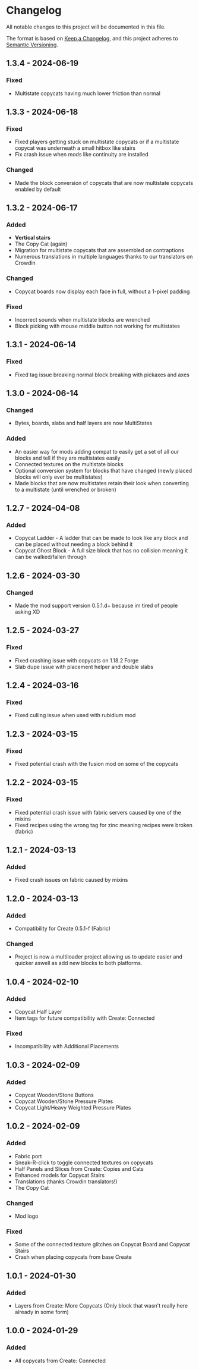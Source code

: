 # Changelog

All notable changes to this project will be documented in this file.

The format is based on [Keep a Changelog](https://keepachangelog.com/en/1.0.0/),
and this project adheres to [Semantic Versioning](https://semver.org/spec/v2.0.0.html).

## 1.3.4 - 2024-06-19

### Fixed

- Multistate copycats having much lower friction than normal

## 1.3.3 - 2024-06-18

### Fixed

- Fixed players getting stuck on multistate copycats or if a multistate copycat was underneath a small hitbox like stairs
- Fix crash issue when mods like continuity are installed

### Changed

- Made the block conversion of copycats that are now multistate copycats enabled by default

## 1.3.2 - 2024-06-17

### Added

- **Vertical stairs**
- The Copy Cat (again)
- Migration for multistate copycats that are assembled on contraptions
- Numerous translations in multiple languages thanks to our translators on Crowdin

### Changed

- Copycat boards now display each face in full, without a 1-pixel padding

### Fixed

- Incorrect sounds when multistate blocks are wrenched
- Block picking with mouse middle button not working for multistates

## 1.3.1 - 2024-06-14

### Fixed

- Fixed tag issue breaking normal block breaking with pickaxes and axes

## 1.3.0 - 2024-06-14
### Changed

- Bytes, boards, slabs and half layers are now MultiStates

### Added

- An easier way for mods adding compat to easily get a set of all our blocks and tell if they are multistates easily
- Connected textures on the multistate blocks
- Optional conversion system for blocks that have changed (newly placed blocks will only ever be multistates)
- Made blocks that are now multistates retain their look when converting to a multistate (until wrenched or broken)

## 1.2.7 - 2024-04-08

### Added

- Copycat Ladder - A ladder that can be made to look like any block and can be placed without needing a block behind it
- Copycat Ghost Block - A full size block that has no collision meaning it can be walked/fallen through

## 1.2.6 - 2024-03-30

### Changed

- Made the mod support version 0.5.1.d+ because im tired of people asking XD


## 1.2.5 - 2024-03-27

### Fixed
- Fixed crashing issue with copycats on 1.18.2 Forge
- Slab dupe issue with placement helper and double slabs


## 1.2.4 - 2024-03-16

### Fixed
- Fixed culling issue when used with rubidium mod

## 1.2.3 - 2024-03-15

### Fixed
- Fixed potential crash with the fusion mod on some of the copycats

## 1.2.2 - 2024-03-15

### Fixed
- Fixed potential crash issue with fabric servers caused by one of the mixins
- Fixed recipes using the wrong tag for zinc meaning recipes were broken (fabric)

## 1.2.1 - 2024-03-13

### Added
- Fixed crash issues on fabric caused by mixins


## 1.2.0 - 2024-03-13

### Added
- Compatibility for Create 0.5.1-f (Fabric)

### Changed
 - Project is now a multiloader project allowing us to update easier and quicker aswell as add new blocks to both platforms.

## 1.0.4 - 2024-02-10

### Added

- Copycat Half Layer
- Item tags for future compatibility with Create: Connected

### Fixed

- Incompatibility with Additional Placements

## 1.0.3 - 2024-02-09

### Added

- Copycat Wooden/Stone Buttons
- Copycat Wooden/Stone Pressure Plates
- Copycat Light/Heavy Weighted Pressure Plates

## 1.0.2 - 2024-02-09

### Added

- Fabric port
- Sneak-R-click to toggle connected textures on copycats
- Half Panels and Slices from Create: Copies and Cats
- Enhanced models for Copycat Stairs
- Translations (thanks Crowdin translators!)
- The Copy Cat

### Changed

- Mod logo

### Fixed

- Some of the connected texture glitches on Copycat Board and Copycat Stairs
- Crash when placing copycats from base Create

## 1.0.1 - 2024-01-30

### Added

- Layers from Create: More Copycats (Only block that wasn't really here already in some form)

## 1.0.0 - 2024-01-29

### Added

- All copycats from Create: Connected
